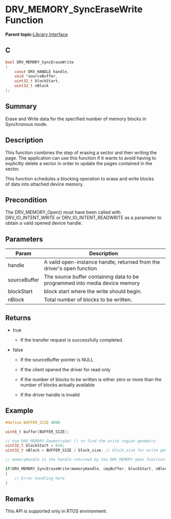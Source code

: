 # DRV\_MEMORY\_SyncEraseWrite Function

**Parent topic:**[Library Interface](GUID-E18B0923-4286-4E08-A2EB-9A482E0063AE.md)

## C

```c
bool DRV_MEMORY_SyncEraseWrite
(
    const DRV_HANDLE handle,
    void *sourceBuffer,
    uint32_t blockStart,
    uint32_t nBlock
);
```

## Summary

Erase and Write data for the specified number of memory blocks in Synchronous mode.

## Description

This function combines the step of erasing a sector and then writing the<br />page. The application can use this function if it wants to avoid having to<br />explicitly delete a sector in order to update the pages contained in the<br />sector.

This function schedules a blocking operation to erase and write blocks<br />of data into attached device memory.

## Precondition

The DRV\_MEMORY\_Open\(\) must have been called with DRV\_IO\_INTENT\_WRITE or DRV\_IO\_INTENT\_READWRITE as a parameter to obtain a valid opened device handle.

## Parameters

|Param|Description|
|-----|-----------|
|handle|A valid open-instance handle, returned from the driver's open function|
|sourceBuffer|The source buffer containing data to be programmed into media device memory|
|blockStart|block start where the write should begin.|
|nBlock|Total number of blocks to be written.|

## Returns

-   true

    -   If the transfer request is successfully completed.

-   false

    -   If the sourceBuffer pointer is NULL

    -   If the client opened the driver for read only

    -   If the number of blocks to be written is either zero or more than the number of blocks actually available

    -   If the driver handle is invalid


## Example

```c
#define BUFFER_SIZE 4096

uint8_t buffer[BUFFER_SIZE];

// Use DRV_MEMORY_GeometryGet () to find the write region geometry.
uint32_t blockStart = 0x0;
uint32_t nBlock = BUFFER_SIZE / block_size; // block_size for write geometry

// memoryHandle is the handle returned by the DRV_MEMORY_Open function.

if(DRV_MEMORY_SyncEraseWrite(memoryHandle, &myBuffer, blockStart, nBlock) == false)
{
    // Error handling here
}

```

## Remarks

This API is supported only in RTOS environment.

